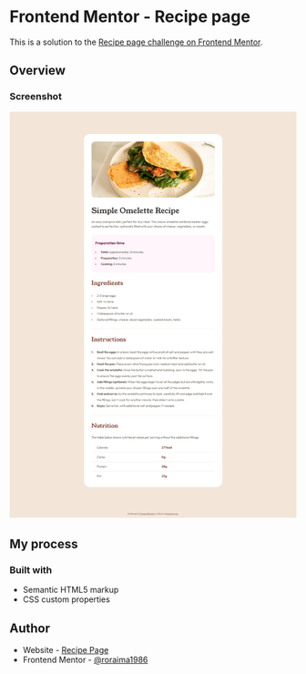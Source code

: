 # Frontend Mentor - Recipe page

This is a solution to the [Recipe page challenge on Frontend Mentor](https://www.frontendmentor.io/challenges/recipe-page-KiTsR8QQKm). 

## Overview

### Screenshot

![](./design/frontend-mentor-recipe-page.png)

## My process

### Built with

- Semantic HTML5 markup
- CSS custom properties

## Author

- Website - [Recipe Page](https://www.your-site.com)
- Frontend Mentor - [@roraima1986](https://www.frontendmentor.io/profile/roraima1986)



